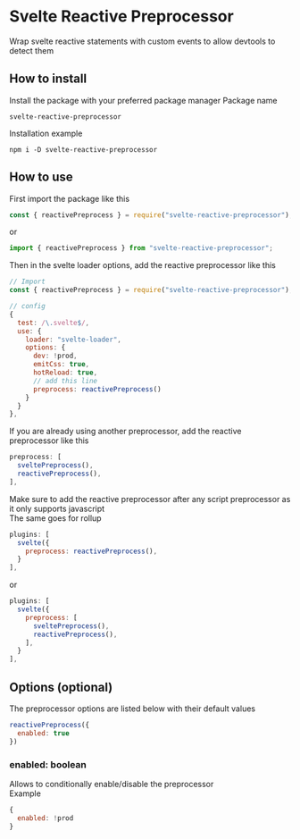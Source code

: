 # Svelte Reactive Preprocessor
Wrap svelte reactive statements with custom events to allow devtools to detect them

## How to install
Install the package with your preferred package manager
Package name
```text
svelte-reactive-preprocessor
```

Installation example
````shell
npm i -D svelte-reactive-preprocessor
````

## How to use
First import the package like this
```javascript
const { reactivePreprocess } = require("svelte-reactive-preprocessor");
```
or
```javascript
import { reactivePreprocess } from "svelte-reactive-preprocessor";
```

Then in the svelte loader options, add the reactive preprocessor like this
```javascript
// Import
const { reactivePreprocess } = require("svelte-reactive-preprocessor");

// config
{
  test: /\.svelte$/,
  use: {
    loader: "svelte-loader",
    options: {
      dev: !prod,
      emitCss: true,
      hotReload: true,
      // add this line
      preprocess: reactivePreprocess()
    }
  }
},
```

If you are already using another preprocessor, add the reactive preprocessor like this
```javascript
preprocess: [
  sveltePreprocess(),
  reactivePreprocess(),
],
```

Make sure to add the reactive preprocessor after any script preprocessor as it only supports javascript  
The same goes for rollup
```javascript
plugins: [
  svelte({
    preprocess: reactivePreprocess(),
  }
],
```
or
```javascript
plugins: [
  svelte({
    preprocess: [
      sveltePreprocess(),
      reactivePreprocess(),
    ],
  }
],
```

## Options (optional)
The preprocessor options are listed below with their default values

```javascript
reactivePreprocess({
  enabled: true
})
```

### enabled: boolean
Allows to conditionally enable/disable the preprocessor  
Example
```javascript
{
  enabled: !prod
}
```
